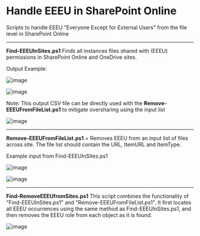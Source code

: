 # Handle EEEU in SharePoint Online
Scripts to handle EEEU "Everyone Except for External Users" from the file level in SharePoint Online

------------------------------------------------------------

**Find-EEEUInSites.ps1** Finds all instances files shared with (EEEU) permissions in SharePoint Online and OneDrive sites.

Output Example:

![image](https://github.com/user-attachments/assets/325d9d06-0580-4353-bc05-6374be00b9af)

![image](https://github.com/user-attachments/assets/9f7cf1b4-0ce1-4ae2-9a47-9de96e8d61a7)

Note: This output CSV file can be directly used with the **Remove-EEEUFromFileList.ps1** to mitigate oversharing using the input list

![image](https://github.com/user-attachments/assets/eb0a6d81-624c-4f3a-9b64-c718e2503b04)

------------------------------------------------------------

**Remove-EEEUFromFileList.ps1** = Removes EEEU from an input list of files across site. The file list should contain the URL, ItemURL and ItemType.

Example input from Find-EEEUInSites.ps1

![image](https://github.com/user-attachments/assets/7633e87b-c304-42fd-afae-86eb9f2eea54)


![image](https://github.com/user-attachments/assets/354ba33c-ffcc-4109-a0d0-24d13eff16b8)


------------------------------------------------------------

**Find-RemoveEEEUfromSites.ps1** This script combines the functionality of "Find-EEEUInSites.ps1" and "Remove-EEEUFromFileList.ps1". 
It first locates all EEEU occurrences using the same method as Find-EEEUInSites.ps1, and then removes the EEEU role from each object as it is found.


![image](https://github.com/user-attachments/assets/b81c8d42-12a7-4652-b9e4-a66a9794e47e)
